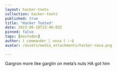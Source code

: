 ```yaml
---
layout: hacker-toots
collection: hacker-toots
published: true
title: "Hacker Tooted"
date: 2023-06-18T23:40:03Z
pinned: false
tags: [mastodon]
author: ⸸ commander ░ nova ⸸ :~$
avatar: /assets/media_attachments/hacker-nova.png

---
```


<p>Gargron more like garglin on meta’s nuts HA got him</p>


